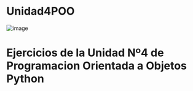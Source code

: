 # Unidad4POO
![image](https://user-images.githubusercontent.com/96546641/176703249-76fc1672-767b-4a92-95b6-ae871d69a6e8.png)

# Ejercicios de la Unidad Nº4 de Programacion Orientada a Objetos Python
